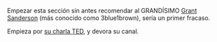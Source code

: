 Empezar esta sección sin antes recomendar al GRANDÍSIMO [Grant Sanderson](https://www.3blue1brown.com/) (más conocido como 3blue1brown), sería un primer fracaso.

Empieza por [su charla TED](https://www.youtube.com/watch?v=s_L-fp8gDzY), y devora su canal.
